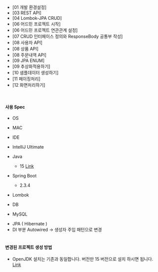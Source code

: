 
* [01 개발 환경설정]
* [03 REST API]
* [04 Lombok-JPA CRUD]
* [06 어드민 프로젝트 시작]
* [06 어드민 프로젝트 연관관계 설정]
* [07 CRUD 인터페이스 정의와 ResponseBody 공통부 작성]
* [08 사용자 API]
* [08 상품 API]
* [08 주문내역 API]
* [09 JPA ENUM]
* [09 추상화적용하기]
* [10 샘플데이터 생성하기]
* [11 페이징처리]
* [12 화면처리하기]

<br>

#### 사용 Spec
* OS
 - MAC

* IDE
 - IntelliJ Ultimate

* Java 
  - 15 [Link](https://www.oracle.com/java/technologies/javase-jdk11-downloads.html)
  
* Spring Boot
  - 2.3.4
  
* Lombok

* DB
 - MySQL

* JPA ( Hibernate )
* DI 부분 Autowired -> 생성자 주입 패턴으로 변경 
<br><br>

  

#### 변경된 프로젝트 생성 방법
* OpenJDK 설치는 기존과 동일합니다. 버전만 15 버전으로 설치 하시면 됩니다. [Link](https://www.oracle.com/java/technologies/javase-jdk11-downloads.html) <br>
